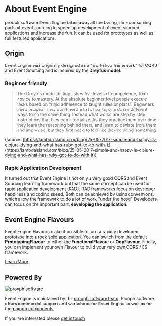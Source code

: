 # About Event Engine

prooph software Event Engine takes away all the boring, time consuming parts of event sourcing to speed up
development of event sourced applications and increase the fun. It can be used for prototypes as well as full featured applications.

## Origin

Event Engine was originally designed as a "workshop framework" for CQRS and Event Sourcing and is inspired by the **Dreyfus model**.

### Beginner friendly

> The Dreyfus model distinguishes five levels of competence, from novice to mastery. At the absolute beginner level people execute tasks based on “rigid adherence to taught rules or plans”. Beginners need recipes. They don’t need a list of parts, or a dozen different ways to do the same thing. Instead what works are step by step instructions that they can internalize. As they practice them over time they learn the reasoning behind them, and learn to deviate from them and improvise, but they first need to feel like they’re doing something.

(source: [https://lambdaisland.com/blog/25-05-2017-simple-and-happy-is-clojure-dying-and-what-has-ruby-got-to-do-with-it](https://lambdaisland.com/blog/25-05-2017-simple-and-happy-is-clojure-dying-and-what-has-ruby-got-to-do-with-it))

### Rapid Application Development
It turned out that Event Engine is not only a very good CQRS and Event Sourcing learning framework but that the same concept
can be used for rapid application development (RAD). RAD frameworks focus on developer happiness and coding speed.
Both can be achieved by using conventions, which allow the framework to do a lot of work "under the hood"
Developers can focus on the important part: **developing the application**.

## Event Engine Flavours

Event Engine Flavours make it possible to turn a rapidly developed prototype into a rock solid application.
You can switch from the default **PrototypingFlavour** to either the **FunctionalFlavour** or **OopFlavour**. Finally, you can implement your own
Flavour to build your very own CQRS / ES framework.

[Learn More](https://proophsoftware.github.io/event-machine/tutorial/)

## Powered By

[![prooph software](https://github.com/codeliner/php-ddd-cargo-sample/raw/master/docs/assets/prooph-software-logo.png)](http://prooph.de)

Event Engine is maintained by the [prooph software team](http://prooph-software.de/).
Prooph software offers commercial support and workshops for Event Engine as well as for the [prooph components](http://getprooph.org/).

If you are interested please [get in touch](http://getprooph.org/#get-in-touch)